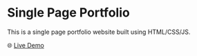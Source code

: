 # Single Page Portfolio

This is a single page portfolio website built using HTML/CSS/JS.

🌐 <a href="https://svalanju.github.io/webmasterguru/" target="_blank">Live Demo</a>
